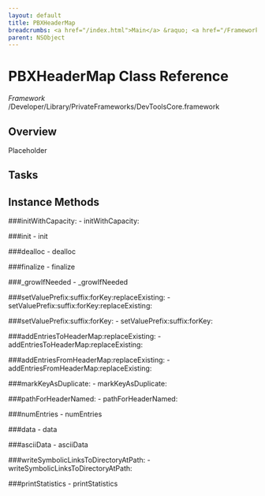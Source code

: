 ```yaml
---
layout: default
title: PBXHeaderMap
breadcrumbs: <a href="/index.html">Main</a> &raquo; <a href="/Frameworks.html">Framework</a> &raquo; <a href="/Frameworks/DevToolsCore.html">DevToolsCore</a> &raquo; PBXHeaderMap
parent: NSObject 
---
```

# PBXHeaderMap Class Reference

*Framework* /Developer/Library/PrivateFrameworks/DevToolsCore.framework

## Overview

Placeholder

## Tasks

## Instance Methods

<a name="-initWithCapacity:"></a>
###initWithCapacity:
    - initWithCapacity:

<a name="-init"></a>
###init
    - init

<a name="-dealloc"></a>
###dealloc
    - dealloc

<a name="-finalize"></a>
###finalize
    - finalize

<a name="-_growIfNeeded"></a>
###_growIfNeeded
    - _growIfNeeded

<a name="-setValuePrefix:suffix:forKey:replaceExisting:"></a>
###setValuePrefix:suffix:forKey:replaceExisting:
    - setValuePrefix:suffix:forKey:replaceExisting:

<a name="-setValuePrefix:suffix:forKey:"></a>
###setValuePrefix:suffix:forKey:
    - setValuePrefix:suffix:forKey:

<a name="-addEntriesToHeaderMap:replaceExisting:"></a>
###addEntriesToHeaderMap:replaceExisting:
    - addEntriesToHeaderMap:replaceExisting:

<a name="-addEntriesFromHeaderMap:replaceExisting:"></a>
###addEntriesFromHeaderMap:replaceExisting:
    - addEntriesFromHeaderMap:replaceExisting:

<a name="-markKeyAsDuplicate:"></a>
###markKeyAsDuplicate:
    - markKeyAsDuplicate:

<a name="-pathForHeaderNamed:"></a>
###pathForHeaderNamed:
    - pathForHeaderNamed:

<a name="-numEntries"></a>
###numEntries
    - numEntries

<a name="-data"></a>
###data
    - data

<a name="-asciiData"></a>
###asciiData
    - asciiData

<a name="-writeSymbolicLinksToDirectoryAtPath:"></a>
###writeSymbolicLinksToDirectoryAtPath:
    - writeSymbolicLinksToDirectoryAtPath:

<a name="-printStatistics"></a>
###printStatistics
    - printStatistics

